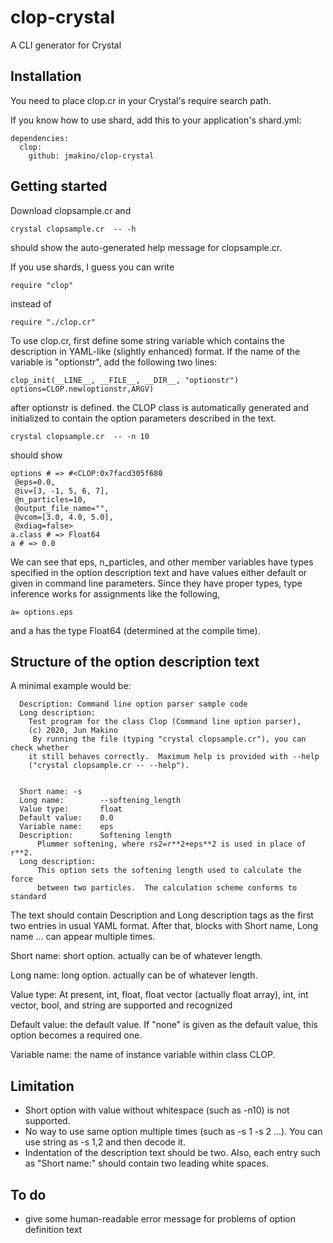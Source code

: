 # clop-crystal

A CLI generator for Crystal

## Installation



You need to place clop.cr in your Crystal's require search path.

If you know how to use shard, add this to your application's shard.yml:

    dependencies:
      clop:
        github: jmakino/clop-crystal

## Getting started

Download clopsample.cr and

    crystal clopsample.cr  -- -h

should show the auto-generated help message for clopsample.cr.

If you use shards, I guess you can write

    require "clop"

instead of

    require "./clop.cr"



To use clop.cr, first define some string variable which contains
the description in YAML-like (slightly enhanced) format. If the name
of the variable is "optionstr", add the following two lines:

    clop_init(__LINE__, __FILE__, __DIR__, "optionstr")
    options=CLOP.new(optionstr,ARGV)

after optionstr is defined. the CLOP class is automatically generated
and initialized to contain the option parameters described in the text.

    crystal clopsample.cr  -- -n 10

should show

    options # => #<CLOP:0x7facd305f680
     @eps=0.0,
     @iv=[3, -1, 5, 6, 7],
     @n_particles=10,
     @output_file_name="",
     @vcom=[3.0, 4.0, 5.0],
     @xdiag=false>
    a.class # => Float64
    a # => 0.0

We can see that eps, n_particles, and other member variables have
types specified in the option description text and have values either
default or given in command line parameters. Since they have proper
types, type inference works for  assignments like the following, 

    a= options.eps

and a has the type Float64 (determined at the compile time).

## Structure of the option description text

A minimal example would be:

```
  Description: Command line option parser sample code
  Long description:
    Test program for the class Clop (Command line option parser),
    (c) 2020, Jun Makino
     By running the file (typing "crystal clopsample.cr"), you can check whether
    it still behaves correctly.  Maximum help is provided with --help
    ("crystal clopsample.cr -- --help").
 

  Short name: -s
  Long name:		--softening_length
  Value type:		float
  Default value: 	0.0
  Variable name: 	eps             
  Description:		Softening length
      Plummer softening, where rs2=r**2+eps**2 is used in place of r**2.
  Long description:                        
      This option sets the softening length used to calculate the force
      between two particles.  The calculation scheme conforms to standard
```

The text should contain Description and Long description tags as the
first two entries in usual YAML format. After that,  blocks
with Short name, Long name ... can appear multiple times.

Short name: short option. actually can be of whatever length.

Long name: long option. actually can be of whatever length.

Value type: At present, int, float, float vector (actually float
            array), int, int vector, bool, and string are supported and recognized

Default value: the default value. If "none" is given as the default
value, this option becomes a required one. 

Variable name: the name of instance variable within class CLOP.

## Limitation

* Short option with value without whitespace (such as -n10) is not
  supported.
* No way to use same option multiple times (such as -s 1 -s 2 ...).
  You can use string  as -s 1,2 and then decode it.
* Indentation of the description text should be two. Also, each entry
  such as "Short name:" should contain two leading white spaces.

## To do

* give some human-readable error message for problems of option definition text
  
